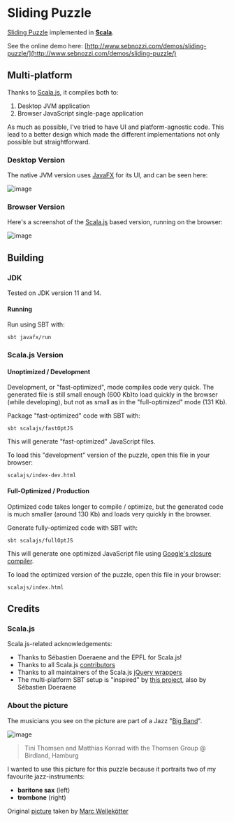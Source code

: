 # Sliding Puzzle

[Sliding Puzzle](http://en.wikipedia.org/wiki/Sliding_puzzle) implemented in [**Scala**](http://www.scala-lang.org/).

See the online demo here: [http://www.sebnozzi.com/demos/sliding-puzzle/](http://www.sebnozzi.com/demos/sliding-puzzle/)

## Multi-platform

Thanks to [Scala.js](http://www.scala-js.org/), it compiles both to:

1. Desktop JVM application
2. Browser JavaScript single-page application

As much as possible, I've tried to have UI and platform-agnostic code. This lead to a better design which made the different implementations not only possible but straightforward.

### Desktop Version

The native JVM version uses [JavaFX](http://en.wikipedia.org/wiki/JavaFX) for its UI, and can be seen here:

![image](images/screenshot-javafx.jpg)

### Browser Version

Here's a screenshot of the [Scala.js](http://www.scala-js.org/) based version, running on the browser:

![image](images/screenshot-browser.jpeg)

## Building

### JDK

Tested on JDK version 11 and 14.

#### Running

Run using SBT with:

```
sbt javafx/run
```

### Scala.js Version

#### Unoptimized / Development

Development, or "fast-optimized", mode compiles code very quick. The generated file is still small enough (600 Kb)to load quickly in the browser (while developing), but not as small as in the "full-optimized" mode (131 Kb).

Package "fast-optimized" code with SBT with:

```
sbt scalajs/fastOptJS
```

This will generate "fast-optimized" JavaScript files.

To load this "development" version of the puzzle, open this file in your browser:

```
scalajs/index-dev.html
```

#### Full-Optimized / Production

Optimized code takes longer to compile / optimize, but the generated code is much smaller (around 130 Kb) and loads very quickly in the browser.

Generate fully-optimized code with SBT with:

```
sbt scalajs/fullOptJS
```

This will generate one optimized JavaScript file using [Google's closure compiler](https://developers.google.com/closure/compiler/).

To load the optimized version of the puzzle, open this file in your browser:

```
scalajs/index.html
```

## Credits

### Scala.js

Scala.js-related acknowledgements:

* Thanks to Sébastien Doeraene and the EPFL for Scala.js!
* Thanks to all Scala.js [contributors](http://www.scala-js.org/contribute/)
* Thanks to all maintainers of the Scala.js [jQuery wrappers](https://github.com/scala-js/scala-js-jquery)
* The multi-platform SBT setup is "inspired" by [this project](https://github.com/sjrd/funlabyrinthe-scala), also by Sébastien Doeraene

### About the picture

The musicians you see on the picture are part of a Jazz "[Big Band](http://en.wikipedia.org/wiki/Big_band)".

![image](images/original_small.jpg)

> Tini Thomsen and Matthias Konrad 
> with the Thomsen Group @ Birdland, Hamburg

I wanted to use this picture for this puzzle because it portraits two of my favourite jazz-instruments: 

* **baritone sax** (left)
* **trombone** (right)

Original [picture](http://www.flickr.com/photos/mawel/2322324186/) taken by [Marc Wellekötter](http://www.flickr.com/photos/mawel/)
